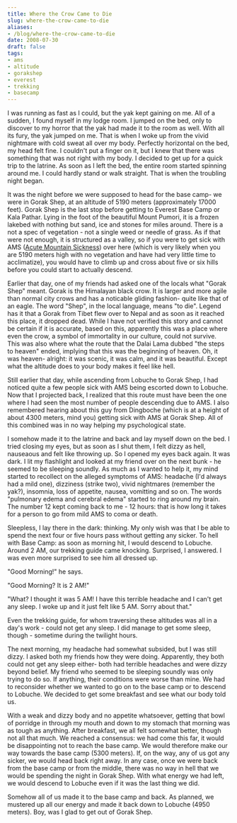 ```yaml
---
title: Where the Crow Came to Die
slug: where-the-crow-came-to-die
aliases:
- /blog/where-the-crow-came-to-die
date: 2008-07-30
draft: false
tags:
- ams
- altitude
- gorakshep
- everest
- trekking
- basecamp
---
```

I was running as fast as I could, but the yak kept gaining on me. All of a sudden, I found myself in my lodge room. I jumped on the bed, only to discover to my horror that the yak had made it to the room as well. With all its fury, the yak jumped on me. That is when I woke up from the vivid nightmare with cold sweat all over my body. Perfectly horizontal on the bed, my head felt fine. I couldn't put a finger on it, but I knew that there was something that was not right with my body. I decided to get up for a quick trip to the latrine. As soon as I left the bed, the entire room started spinning around me. I could hardly stand or walk straight. That is when the troubling night began.

It was the night before we were supposed to head for the base camp- we were in Gorak Shep, at an altitude of 5190 meters (approximately 17000 feet). Gorak Shep is the last stop before getting to Everest Base Camp or Kala Pathar. Lying in the foot of the beautiful Mount Pumori, it is a frozen lakebed with nothing but sand, ice and stones for miles around. There is a not a spec of vegetation - not a single weed or needle of grass. As if that were not enough, it is structured as a valley, so if you were to get sick with AMS ([Acute Mountain Sickness](https://en.wikipedia.org/wiki/Altitude_sickness)) over here (which is very likely when you are 5190 meters high with no vegetation and have had very little time to acclimatize), you would have to climb up and cross about five or six hills before you could start to actually descend.

Earlier that day, one of my friends had asked one of the locals what "Gorak Shep" meant. Gorak is the Himalayan black crow. It is larger and more agile than normal city crows and has a noticable gliding fashion- quite like that of an eagle. The word "Shep", in the local language, means "to die". Legend has it that a Gorak from Tibet flew over to Nepal and as soon as it reached this place, it dropped dead. While I have not verified this story and cannot be certain if it is accurate, based on this, apparently this was a place where even the crow, a symbol of immortality in our culture, could not survive. This was also where what the route that the Dalai Lama dubbed "the steps to heaven" ended, implying that this was the beginning of heaven. Oh, it was heaven- alright: it was scenic, it was calm, and it was beautiful. Except what the altitude does to your body makes it feel like hell.

Still earlier that day, while ascending from Lobuche to Gorak Shep, I had noticed quite a few people sick with AMS being escorted down to Lobuche. Now that I projected back, I realized that this route must have been the one where I had seen the most number of people descending due to AMS. I also remembered hearing about this guy from Dingboche (which is at a height of about 4300 meters, mind you) getting sick with AMS at Gorak Shep. All of this combined was in no way helping my psychological state.

I somehow made it to the latrine and back and lay myself down on the bed. I tried closing my eyes, but as soon as I shut them, I felt dizzy as hell, nauseaous and felt like throwing up. So I opened my eyes back again. It was dark. I lit my flashlight and looked at my friend over on the next bunk - he seemed to be sleeping soundly. As much as I wanted to help it, my mind started to recollect on the alleged symptoms of AMS: headache (I'd always had a mild one), dizziness (strike two), vivid nightmares (remember the yak?), insomnia, loss of appetite, nausea, vomitting and so on. The words "pulmonary edema and cerebral edema" started to ring around my brain. The number 12 kept coming back to me - 12 hours: that is how long it takes for a person to go from mild AMS to coma or death.

Sleepless, I lay there in the dark: thinking. My only wish was that I be able to spend the next four or five hours pass without getting any sicker. To hell with Base Camp: as soon as morning hit, I would descend to Lobuche. Around 2 AM, our trekking guide came knocking. Surprised, I answered. I was even more surprised to see him all dressed up.

"Good Morning!" he says.

"Good Morning? It is 2 AM!"

"What? I thought it was 5 AM! I have this terrible headache and I can't get any sleep. I woke up and it just felt like 5 AM. Sorry about that."

Even the trekking guide, for whom traversing these altitudes was all in a day's work - could not get any sleep. I did manage to get some sleep, though - sometime during the twilight hours.

The next morning, my headache had somewhat subsided, but I was still dizzy. I asked both my friends how they were doing. Apparently, they both could not get any sleep either- both had terrible headaches and were dizzy beyond belief. My friend who seemed to be sleeping soundly was only trying to do so. If anything, their conditions were worse than mine. We had to reconsider whether we wanted to go on to the base camp or to descend to Lobuche. We decided to get some breakfast and see what our body told us.

With a weak and dizzy body and no appetite whatsoever, getting that bowl of porridge in through my mouth and down to my stomach that morning was as tough as anything. After breakfast, we all felt somewhat better, though not all that much. We reached a consensus: we had come this far, it would be disappointing not to reach the base camp. We would therefore make our way towards the base camp (5300 meters). If, on the way, any of us got any sicker, we would head back right away. In any case, once we were back from the base camp or from the middle, there was no way in hell that we would be spending the night in Gorak Shep. With what energy we had left, we would descend to Lobuche even if it was the last thing we did.

Somehow all of us made it to the base camp and back. As planned, we mustered up all our energy and made it back down to Lobuche (4950 meters). Boy, was I glad to get out of Gorak Shep.